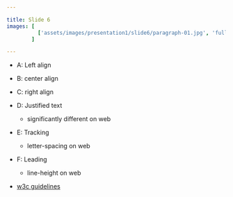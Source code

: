 ```yaml
---

title: Slide 6
images: [
          ['assets/images/presentation1/slide6/paragraph-01.jpg', 'full']
        ]

---
```


- A: Left align
- B: center align
- C: right align
- D: Justified text
    - significantly different on web
- E: Tracking
    - letter-spacing on web
- F: Leading
    - line-height on web

- [w3c guidelines](https://www.w3.org/WAI/standards-guidelines/wcag/)